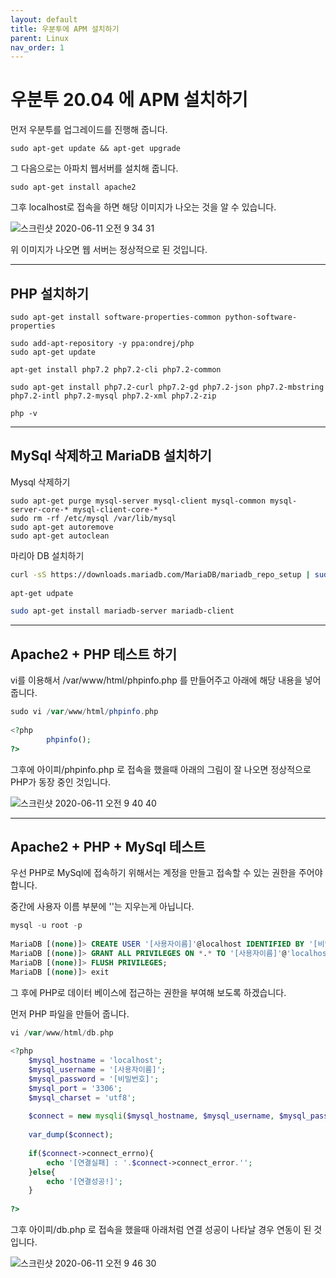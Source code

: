 ```yaml
---
layout: default
title: 우분투에 APM 설치하기
parent: Linux
nav_order: 1
---
```


# 우분투 20.04 에 APM  설치하기

먼저 우분투를 업그레이드를 진행해 줍니다.

```shell
sudo apt-get update && apt-get upgrade
```

그 다음으로는 아파치 웹서버를 설치해 줍니다.

```
sudo apt-get install apache2
```

그후 localhost로 접속을 하면 해당 이미지가 나오는 것을 알 수 있습니다.

![스크린샷 2020-06-11 오전 9 34 31](https://user-images.githubusercontent.com/16849874/84332687-89af5700-abc8-11ea-8983-8ffa989ecf30.png)

위 이미지가 나오면 웹 서버는 정상적으로 된 것입니다.

---

## PHP 설치하기

```
sudo apt-get install software-properties-common python-software-properties

sudo add-apt-repository -y ppa:ondrej/php
sudo apt-get update

apt-get install php7.2 php7.2-cli php7.2-common

sudo apt-get install php7.2-curl php7.2-gd php7.2-json php7.2-mbstring php7.2-intl php7.2-mysql php7.2-xml php7.2-zip

php -v
```

---

## MySql 삭제하고 MariaDB 설치하기

Mysql 삭제하기

```
sudo apt-get purge mysql-server mysql-client mysql-common mysql-server-core-* mysql-client-core-*
sudo rm -rf /etc/mysql /var/lib/mysql
sudo apt-get autoremove
sudo apt-get autoclean
```

마리아 DB 설치하기

```sh
curl -sS https://downloads.mariadb.com/MariaDB/mariadb_repo_setup | sudo bash
 
apt-get udpate

sudo apt-get install mariadb-server mariadb-client
```

---

## Apache2 + PHP 테스트 하기

vi를 이용해서 /var/www/html/phpinfo.php 를 만들어주고 아래에 해당 내용을 넣어줍니다.

```php
sudo vi /var/www/html/phpinfo.php
 
<?php
        phpinfo();
?>
```

그후에 아이피/phpinfo.php 로 접속을 했을때 아래의 그림이 잘 나오면 정상적으로 PHP가 동장 중인 것입니다.

![스크린샷 2020-06-11 오전 9 40 40](https://user-images.githubusercontent.com/16849874/84332685-87e59380-abc8-11ea-9d7d-c85e7a4d6fd0.png)

---

## Apache2 + PHP + MySql 테스트

우선 PHP로 MySql에 접속하기 위해서는 계정을 만들고 접속할 수 있는 권한을 주어야 합니다.

중간에 사용자 이름 부분에 ''는 지우는게 아닙니다.

```sql
mysql -u root -p
 
MariaDB [(none)]> CREATE USER '[사용자이름]'@localhost IDENTIFIED BY '[비밀번호]';
MariaDB [(none)]> GRANT ALL PRIVILEGES ON *.* TO '[사용자이름]'@'localhost';
MariaDB [(none)]> FLUSH PRIVILEGES;
MariaDB [(none)]> exit
```

그 후에 PHP로 데이터 베이스에 접근하는 권한을 부여해 보도록 하겠습니다.

먼저 PHP 파일을 만들어 줍니다.

```php
vi /var/www/html/db.php
 
<?php
    $mysql_hostname = 'localhost';
    $mysql_username = '[사용자이름]';
    $mysql_password = '[비밀번호]';
    $mysql_port = '3306';
    $mysql_charset = 'utf8';
 
    $connect = new mysqli($mysql_hostname, $mysql_username, $mysql_password);
 
    var_dump($connect);
 
    if($connect->connect_errno){
        echo '[연결실패] : '.$connect->connect_error.'';
    }else{
        echo '[연결성공!]';
    }
 
?>
```

그후 아이피/db.php 로 접속을 했을때 아래처럼 연결 성공이 나타날 경우 연동이 된 것입니다.

![스크린샷 2020-06-11 오전 9 46 30](https://user-images.githubusercontent.com/16849874/84332681-861bd000-abc8-11ea-82d0-00e7a57be68a.png)